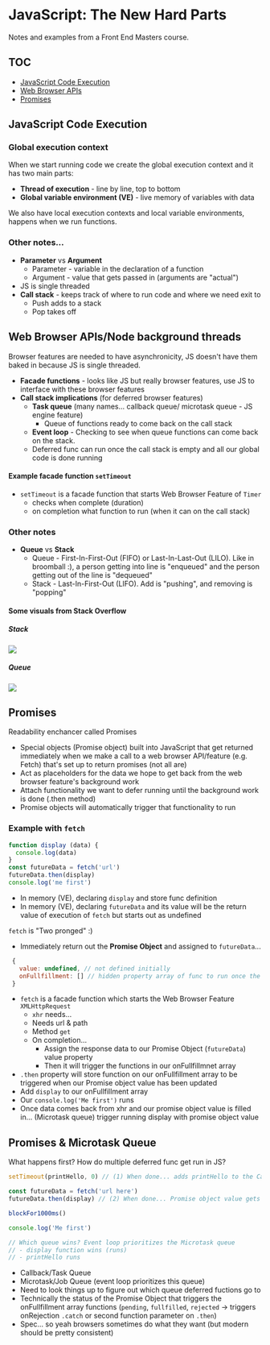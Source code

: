 # JavaScript: The New Hard Parts
Notes and examples from a Front End Masters course.

## TOC
- [JavaScript Code Execution](#javaScript-code-execution)
- [Web Browser APIs](#web-browser-apisnode-background-threads)
- [Promises](#promises)

## JavaScript Code Execution
### Global execution context
When we start running code we create the global execution context and it has two main parts:
- __Thread of execution__ - line by line, top to bottom
- __Global variable environment (VE)__ - live memory of variables with data

We also have local execution contexts and local variable environments, happens when we run functions.

### Other notes...
- __Parameter__ vs __Argument__
  - Parameter - variable in the declaration of a function
  - Argument - value that gets passed in (arguments are "actual")
- JS is single threaded
- __Call stack__ - keeps track of where to run code and where we need exit to
  - Push adds to a stack
  - Pop takes off

## Web Browser APIs/Node background threads
Browser features are needed to have asynchronicity, JS doesn't have them baked in because JS is single threaded.
- __Facade functions__ - looks like JS but really browser features, use JS to interface with these browser features
- __Call stack implications__ (for deferred browser features)
  - __Task queue__ (many names... callback queue/ microtask queue - JS engine feature)
    - Queue of functions ready to come back on the call stack
  - __Event loop__ - Checking to see when queue functions can come back on the stack.
  - Deferred func can run once the call stack is empty and all our global code is done running


#### Example facade function `setTimeout`
- `setTimeout` is a facade function that starts Web Browser Feature of `Timer`
  - checks when complete (duration)
  - on completion what function to run (when it can on the call stack)

### Other notes
- __Queue__ vs __Stack__
  - Queue - First-In-First-Out (FIFO) or Last-In-Last-Out (LILO). Like in broomball :), a person getting into line is "enqueued" and the person getting out of the line is "dequeued"
  - Stack - Last-In-First-Out (LIFO). Add is "pushing", and removing is "popping"

#### Some visuals from Stack Overflow
##### Stack
![](https://i.stack.imgur.com/fUtR1.png)
##### Queue
![](https://i.stack.imgur.com/CqutZ.png)

## Promises
Readability enchancer called Promises
- Special objects (Promise object) built into JavaScript that get returned immediately when we make a call to a web browser API/feature (e.g. Fetch) that's set up to return promises (not all are)
- Act as placeholders for the data we hope to get back from the web browser feature's background work
- Attach functionality we want to defer running until the background work is done (.then method)
- Promise objects will automatically trigger that functionality to run

### Example with `fetch`
```js
function display (data) {
  console.log(data)
}
const futureData = fetch('url')
futureData.then(display)
console.log('me first')
```
- In memory (VE), declaring `display` and store func definition
- In memory (VE), declaring `futureData` and its value will be the  return value of execution of `fetch` but starts out as undefined

`fetch` is "Two pronged" :)
- Immediately return out the __Promise Object__ and assigned to `futureData`...
```js
 {
   value: undefined, // not defined initially
   onFullfillment: [] // hidden property array of func to run once the value is filled in
 }
```
- `fetch` is a facade function which starts the Web Browser Feature `XMLHttpRequest`
  - `xhr` needs...
  - Needs url & path
  - Method `get`
  - On completion...
    - Assign the response data to our Promise Object (`futureData`) value property
    - Then it will trigger the functions in our onFullfillmnet array
- `.then` property will store function on our onFullfillment array to be triggered when our Promise object value has been updated
- Add `display` to our onFullfillment array
- Our `console.log('Me first')` runs
- Once data comes back from xhr and our promise object value is filled in... (Microtask queue) trigger running display with promise object value
## Promises & Microtask Queue
What happens first? How do multiple deferred func get run in JS?
```js
setTimeout(printHello, 0) // (1) When done... adds printHello to the Callback Queue. Event Loop starts checking when it can be added back on to the Call Stack

const futureData = fetch('url here') 
futureData.then(display) // (2) When done... Promise object value gets updated by the background Web Browser Feature which DOESN'T go into the Callback Queue but goes INTO the MICROTASK queue

blockFor1000ms() 

console.log('Me first')

// Which queue wins? Event loop prioritizes the Microtask queue
// - display function wins (runs)
// - printHello runs
```
- Callback/Task Queue
- Microtask/Job Queue (event loop prioritizes this queue)
- Need to look things up to figure out which queue deferred fuctions go to
- Technically the status of the Promise Object that triggers the onFullfillment array functions (`pending`, `fullfilled`, `rejected` -> triggers onRejection `.catch` or second function parameter on `.then`)
- Spec... so yeah browsers sometimes do what they want (but modern should be pretty consistent)


  
